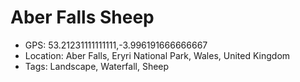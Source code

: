 # Aber Falls Sheep

- GPS: 53.21231111111111,-3.996191666666667
- Location: Aber Falls, Eryri National Park, Wales, United Kingdom
- Tags: Landscape, Waterfall, Sheep
